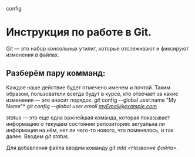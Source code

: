 config

# Инструкция по работе в Git.

Git — это набор консольных утилит, которые отслеживают и фиксируют изменения в файлах.

## Разберём пару комманд:
 Каждое наше действие будет отмечено именем и почтой. Таким образом, пользователи всегда будут в курсе, кто отвечает за какие изменения — это вносит порядок.
*git* config --global user.name "My Name"*
*git config --global user.email myEmail@example.com*

*status* — это еще одна важнейшая команда, которая показывает информацию о текущем состоянии репозитория: актуальна ли информация на нём, нет ли чего-то нового, что поменялось, и так далее. Вводим *git status*.

Для добавления файла вводим команду *git add <Название файла>*.
